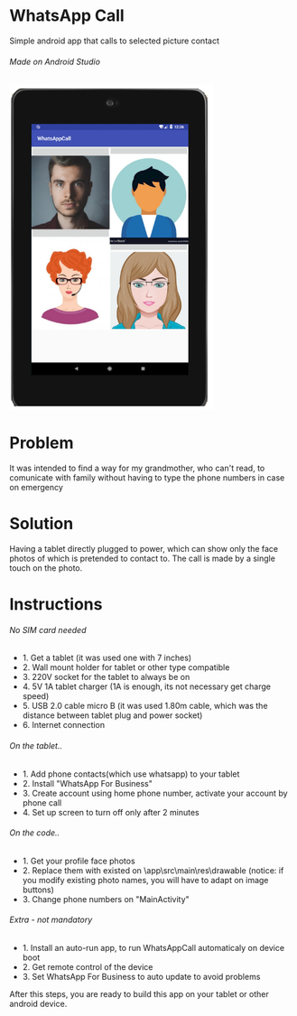 # WhatsApp Call
Simple android app that calls to selected picture contact

###### Made on Android Studio

![Main Example](/images/example.png)


<h1>Problem</h1>
It was intended to find a way for my grandmother, who can't read, to comunicate with family without having to type the phone numbers in case on emergency


<h1>Solution</h1>
Having a tablet directly plugged to power, which can show only the face photos of which is pretended to contact to. The call is made by a single touch on the photo.


<h1>Instructions</h1><h6>No SIM card needed</h6>
<ul>
  <li>1. Get a tablet (it was used one with 7 inches)</li>
  <li>2. Wall mount holder for tablet or other type compatible</li>
  <li>3. 220V socket for the tablet to always be on</li>
  <li>4. 5V 1A tablet charger (1A is enough, its not necessary get charge speed)</li>
  <li>5. USB 2.0 cable micro B (it was used 1.80m cable, which was the distance between tablet plug and power socket)</li>
  <li>6. Internet connection</li>
</ul>
  
<h6>On the tablet..</h6>
<ul>
  <li>1. Add phone contacts(which use whatsapp) to your tablet</li>
  <li>2. Install "WhatsApp For Business"</li>
  <li>3. Create account using home phone number, activate your account by phone call</li>
  <li>4. Set up screen to turn off only after 2 minutes</li>
</ul>
  
<h6>On the code..</h6>
<ul>
  <li>1. Get your profile face photos</li>
  <li>2. Replace them with existed on \app\src\main\res\drawable
  (notice: if you modify existing photo names, you will have to adapt on image buttons)</li>
  <li>3. Change phone numbers on "MainActivity"</li>
</ul>
  
  
<h6>Extra - not mandatory</h6>
<ul>
  <li>1. Install an auto-run app, to run WhatsAppCall automaticaly on device boot</li> 
  <li>2. Get remote control of the device</li> 
  <li>3. Set WhatsApp For Business to auto update to avoid problems</li> 
</ul>
  


After this steps, you are ready to build this app on your tablet or other android device.






